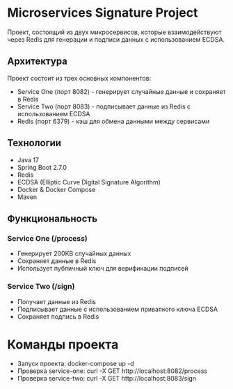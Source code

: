 <h1>Microservices Signature Project</h1>
<p>Проект, состоящий из двух микросервисов, которые взаимодействуют через Redis для генерации и подписи данных с использованием ECDSA.</p>

<h2>Архитектура</h2>
<p>Проект состоит из трех основных компонентов:</p>
<ul>
  <li>Service One (порт 8082) - генерирует случайные данные и сохраняет в Redis</li>
  <li>Service Two (порт 8083) - подписывает данные из Redis с использованием ECDSA</li>
  <li>Redis (порт 6379) - кэш для обмена данными между сервисами</li>
</ul>

<h2>Технологии</h2>
<ul>
  <li>Java 17</li>
  <li>Spring Boot 2.7.0</li>
  <li>Redis</li>
  <li>ECDSA (Elliptic Curve Digital Signature Algorithm)</li>
  <li>Docker & Docker Compose</li>
  <li>Maven</li>
</ul>

<h2>Функциональность</h2>

<h3>Service One (/process)</h3>
<ul>
  <li>Генерирует 200KB случайных данных</li>
  <li>Сохраняет данные в Redis</li>
  <li>Использует публичный ключ для верификации подписей</li>
</ul>

<h3>Service Two (/sign)</h3>
<ul>
  <li>Получает данные из Redis</li>
  <li>Подписывает данные с использованием приватного ключа ECDSA</li>
  <li>Сохраняет подпись в Redis</li>
</ul>

<h1>Команды проекта</h1>
<ul>
  <li>Запуск проекта: docker-compose up -d</li>
  <li>Проверка service-one: curl -X GET http://localhost:8082/process</li>
  <li>Проверка service-two: curl -X GET http://localhost:8083/sign</li>
</ul>
